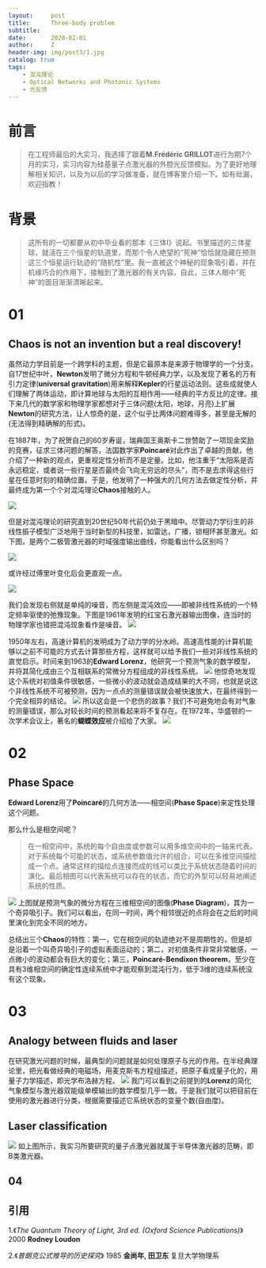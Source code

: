 ```yaml
---
layout:     post
title:      Three-body problem
subtitle:   
date:       2020-02-01
author:     Z
header-img: img/post3/1.jpg
catalog: true
tags:
    - 混沌理论
    - Optical Networks and Photonic Systems
    - 光反馈
---
```


# 前言

>在工程师最后的大实习，我选择了跟着**M.Frédéric GRILLOT**进行为期7个月的实习，实习内容为硅基量子点激光器的外腔光反馈模拟。为了更好地理解相关知识，以及为以后的学习做准备，就在博客里介绍一下。如有纰漏，欢迎指教！


# 背景

>这所有的一切都要从初中毕业看的那本《三体I》说起。书里描述的三体星球，就活在三个恒星的轨道里，而那个令人绝望的“死神”恰恰就隐藏在预测这三个恒星运行轨迹的“随机性”里。我一直被这个神秘的现象吸引着，并在机缘巧合的作用下，接触到了激光器的有关内容。自此，三体人眼中“死神”的面目渐渐清晰起来。


# 01

## Chaos is not an invention but a real discovery!

虽然动力学目前是一个跨学科的主题，但是它最原本是来源于物理学的一个分支。自17世纪中叶，**Newton**发明了微分方程和牛顿经典力学，以及发现了著名的万有引力定律(**universal gravitation**)用来解释**Kepler**的行星运动法则。这些成就使人们理解了两体运动，即计算地球与太阳的互相作用——经典的平方反比的定律。接下来几代的数学家和物理学家都想对于三体问题(太阳，地球，月亮)上扩展**Newton**的研究方法，让人惊奇的是，这个似乎比两体问题难得多，甚至是无解的(无法得到精确解的形式)。

在1887年，为了祝贺自己的60岁寿诞，瑞典国王奥斯卡二世赞助了一项现金奖励的竞赛，征求三体问题的解答，法国数学家**Poincaré**对此作出了卓越的贡献，他介绍了一种新的观点，更重视定性分析而不是定量。比如，他注重于“太阳系是否永远稳定，或者说一些行星是否最终会飞向无穷远的尽头”，而不是去求得这些行星在任意时刻的精确位置。于是，他发明了一种强大的几何方法去做定性分析，并最终成为第一个个对混沌理论**Chaos**接触的人。

![](https://HistoireaParis.github.io/img/post3/2.jpg)

但是对混沌理论的研究直到20世纪50年代前仍处于黑暗中。尽管动力学衍生的非线性振子模型广泛地用于当时新型的科技里，如雷达，广播，锁相环甚至激光。如下图，是两个二极管激光器的时域强度输出曲线，你能看出什么区别吗？

![](https://HistoireaParis.github.io/img/post3/3.PNG)

或许经过傅里叶变化后会更直观一点。

![](https://HistoireaParis.github.io/img/post3/4.PNG)

我们会发现右侧就是单纯的噪音，而左侧是混沌效应——即被非线性系统的一个特定频率驱使的弛豫现象。下图是1961年发明的红宝石激光器输出图像，连当时的物理学家也错把混沌现象看作是噪音。
![](https://HistoireaParis.github.io/img/post3/5.PNG)

1950年左右，高速计算机的发明成为了动力学的分水岭。高速高性能的计算机能够以之前不可能的方式去计算那些方程，这样就可以给予我们一些对非线性系统的直觉启示。时间来到1963的**Edward Lorenz**，他研究一个预测气象的数学模型，并将其简化成由三个互相联系的常微分方程组成的非线性系统。
![](https://HistoireaParis.github.io/img/post3/6.PNG)
他惊奇地发现这个系统对初值条件很敏感，一些微小的波动就会造成结果的大不同，也就是说这个非线性系统不可被预测，因为一点点的测量错误就会被快速放大，在最终得到一个完全相异的结论。
![](https://HistoireaParis.github.io/img/post3/7.PNG)
所以这会是一个悲伤的故事？我们不可避免地会有对气象的测量错误，那么对较长时间的预测看起来将不复存在。在1972年，华盛顿的一次学术会议上，著名的**蝴蝶效应**被介绍给了大家。
![](https://HistoireaParis.github.io/img/post3/8.PNG)

# 02

## Phase Space

**Edward Lorenz**用了**Poincaré**的几何方法——相空间(**Phase Space**)来定性处理这个问题。

那么什么是相空间呢？

>在一相空间中，系统的每个自由度或参数可以用多维空间中的一轴来代表。对于系统每个可能的状态，或系统参数值允许的组合，可以在多维空间描绘成一个点。通常这样的描绘点连接而成的线可以类比于系统状态随着时间的演化。最后相图可以代表系统可以存在的状态，而它的外型可以轻易地阐述系统的性质。

![](https://HistoireaParis.github.io/img/post3/9.PNG)
上图就是预测气象的微分方程在三维相空间的图像(**Phase Diagram**)，其为一个奇异吸引子。我们可以看出，在同一时间，两个相邻很近的点将会在之后的时间里演化到完全不同的地方。

总结出三个**Chaos**的特性：第一，它在相空间的轨迹绝对不是周期性的，但是却是沿着一个叫奇异吸引子的虚拟表面运动的；第二，对初值条件非常非常敏感，一点微小的波动都会有巨大的变化；第三，**Poincaré-Bendixon theorem**，至少在具有3维相空间的确定性连续系统中才能观察到混沌行为，低于3维的连续系统没有这个现象。

# 03

## Analogy between fluids and laser

在研究激光问题的时候，最典型的问题就是如何处理原子与光的作用。在半经典理论里，把光看做经典的电磁场，用麦克斯韦方程组描述，把原子看成量子化的，用量子力学描述，即光学布洛赫方程。
![](https://HistoireaParis.github.io/img/post3/10.PNG)
我门可以看到之前提到的**Lorenz**的简化气象模型与激光器双能级单模输出的数学模型几乎一致。于是我们就可以把目前在使用的激光器进行分类，根据需要描述它系统状态的变量个数(自由度)。

## Laser classification

![](https://HistoireaParis.github.io/img/post3/11.PNG)
如上图所示，我实习所要研究的量子点激光器就属于半导体激光器的范畴，即B类激光器。


## 04



## 引用

1.《*The Quantum Theory of Light, 3rd ed. (Oxford Science Publications)*》 2000 **Rodney Loudon**

2.《*普朗克公式推导的历史探究*》 1985 **金尚年, 田卫东** 复旦大学物理系
